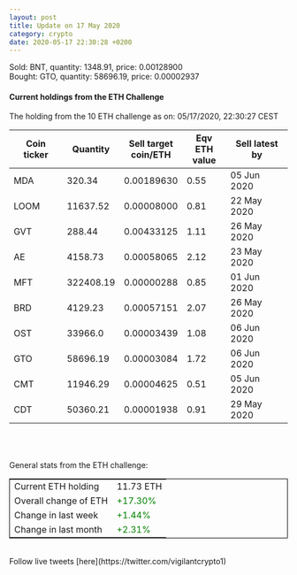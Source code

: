 ```yaml
---
layout: post
title: Update on 17 May 2020
category: crypto
date: 2020-05-17 22:30:28 +0200
---
```


Sold: BNT, quantity:      1348.91, price:   0.00128900<br>Bought: GTO, quantity:     58696.19, price:   0.00002937<br>

#### Current holdings from the ETH Challenge

The holding from the 10 ETH challenge as on: 05/17/2020, 22:30:27 CEST

|Coin ticker|Quantity|Sell target<br>coin/ETH|Eqv ETH<br>value|Sell latest by|
|-----------|--------|-----------|-----------|--------------|
MDA|320.34|  0.00189630|0.55|05 Jun 2020|
LOOM|11637.52|  0.00008000|0.81|22 May 2020|
GVT|288.44|  0.00433125|1.11|26 May 2020|
AE|4158.73|  0.00058065|2.12|23 May 2020|
MFT|322408.19|  0.00000288|0.85|01 Jun 2020|
BRD|4129.23|  0.00057151|2.07|26 May 2020|
OST|33966.0|  0.00003439|1.08|06 Jun 2020|
GTO|58696.19|  0.00003084|1.72|06 Jun 2020|
CMT|11946.29|  0.00004625|0.51|05 Jun 2020|
CDT|50360.21|  0.00001938|0.91|29 May 2020|

<br>
<br>
<br>
General stats from the ETH challenge:

<table style="border:1px solid black;margin-left:auto;margin-right:auto;">
	<tbody>
	<tr>
		<td>Current ETH holding</td>
		<td>     11.73 ETH</td>
	</tr>
	<tr>
		<td>Overall change of ETH</td>
		<td><font color="green">+17.30%</font></td>
	</tr>
	<tr>
		<td>Change in last week</td>
		<td><font color="green">+1.44%</font></td>
	</tr>
	<tr>
		<td>Change in last month</td>
		<td><font color="green">+2.31%</font></td>
	</tr>
	</tbody>
</table>

<br>
Follow live tweets [here](https://twitter.com/vigilantcrypto1)
<br>
<br>